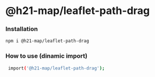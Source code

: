 
# @h21-map/leaflet-path-drag

### Installation
```bash
npm i @h21-map/leaflet-path-drag
```
### How to use (dinamic import)
```bash
 import('@h21-map/leaflet-path-drag');
```
